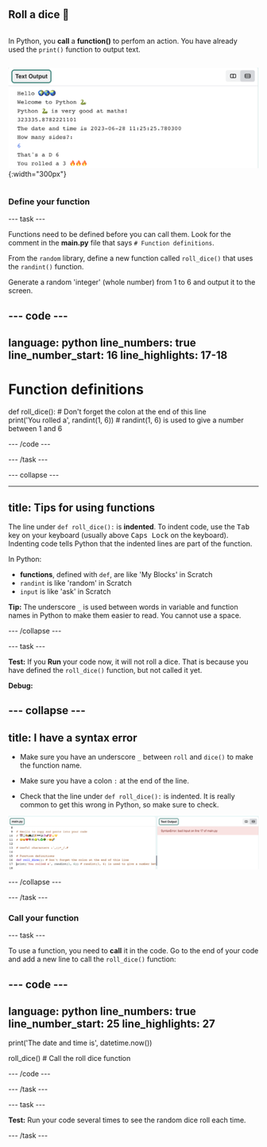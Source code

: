 ## Roll a dice 🎲

<div style="display: flex; flex-wrap: wrap">
<div style="flex-basis: 200px; flex-grow: 1; margin-right: 15px;">

In Python, you **call** a **function()** to perfom an action. You have already used the `print()` function to output text.

</div>
<div>

![The Text Output area with additional lines to ask the user to input the number of sides for their dice, and the response with the random number.](images/roll_dice.png){:width="300px"}

</div>
</div>


### Define your function

--- task ---

Functions need to be defined before you can call them. Look for the comment in the **main.py** file that says `# Function definitions`.

From the `random` library, define a new function called `roll_dice()` that uses the `randint()` function. 

Generate a random 'integer' (whole number) from 1 to 6 and output it to the screen.

--- code ---
---
language: python
line_numbers: true
line_number_start: 16
line_highlights: 17-18
---

# Function definitions
def roll_dice():  # Don't forget the colon at the end of this line   
    print('You rolled a', randint(1, 6))  # randint(1, 6) is used to give a number between 1 and 6

--- /code ---

--- /task ---

--- collapse ---

---
title: Tips for using functions
---

The line under `def roll_dice():` is **indented**. To indent code, use the <kbd>Tab</kbd> key on your keyboard (usually above <kbd>Caps Lock</kbd> on the keyboard). Indenting code tells Python that the indented lines are part of the function.

In Python:
  - **functions**, defined with `def`, are like 'My Blocks' in Scratch
  - `randint` is like 'random' in Scratch
  - `input` is like 'ask' in Scratch

**Tip:** The underscore `_` is used between words in variable and function names in Python to make them easier to read. You cannot use a space.

--- /collapse ---

--- task ---

**Test:** If you **Run** your code now, it will not roll a dice. That is because you have defined the `roll_dice()` function, but not called it yet.

**Debug:** 

--- collapse ---
---
title: I have a syntax error 
---

- Make sure you have an underscore `_` between `roll` and `dice()` to make the function name.

- Make sure you have a colon `:` at the end of the line.

- Check that the line under `def roll_dice():` is indented. It is really common to get this wrong in Python, so make sure to check.

![In the code area in the Code Editor, the line of code inside the roll_dice() function is not indented. In the output area, the error "SyntaxError: bad input on line 17 of main.py" is shown.](images/indent_error.png)

--- /collapse ---

--- /task ---

### Call your function

--- task ---

To use a function, you need to **call** it in the code. Go to the end of your code and add a new line to call the `roll_dice()` function:

--- code ---
---
language: python
line_numbers: true
line_number_start: 25
line_highlights: 27
--- 

print('The date and time is', datetime.now())

roll_dice()  # Call the roll dice function

--- /code ---

--- /task ---

--- task ---

**Test:** Run your code several times to see the random dice roll each time. 

--- /task ---
